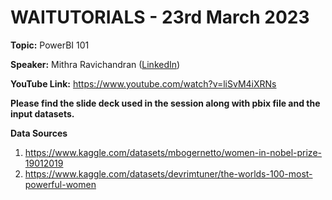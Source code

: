 # WAITUTORIALS - 23rd March 2023

**Topic:** PowerBI 101

**Speaker:** Mithra Ravichandran ([LinkedIn](https://www.linkedin.com/in/mithra-ravichandran/))

**YouTube Link:** https://www.youtube.com/watch?v=liSvM4iXRNs

**Please find the slide deck used in the session along with pbix file and the input datasets.**

**Data Sources**
1. https://www.kaggle.com/datasets/mbogernetto/women-in-nobel-prize-19012019
2. https://www.kaggle.com/datasets/devrimtuner/the-worlds-100-most-powerful-women
